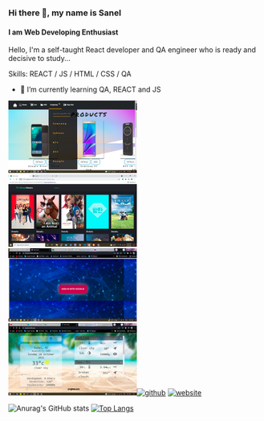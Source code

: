 
### Hi there 👋, my name is Sanel
#### I am Web Developing Enthusiast
Hello,  I'm a self-taught React developer and QA engineer who is ready and decisive to study...

Skills:  REACT / JS / HTML / CSS / QA

- 🌱 I’m currently learning QA, REACT and JS 
<div>
  <a href="https://github.com/Sanelsss/storecetiri">
  <img src="store1.jpg" width="256 />
</a>
<a href="https://github.com/Sanelsss/TBDB-Movies-and-TV-Shows-App">
  <img src="movie.png" width="256 />
</a>
 <a href="https://github.com/Sanelsss/simple-chat-app">
  <img src="tri.png" width="256 />
</a>
                                 
<a href="https://github.com/Sanelsss/weather">
  <img src="vrijeme2.png" width="256 />
</a>


[<img src='https://cdn.jsdelivr.net/npm/simple-icons@3.0.1/icons/github.svg' alt='github' height='40'>](https://github.com/Sanelsss)  [<img src='https://cdn.jsdelivr.net/npm/simple-icons@3.0.1/icons/icloud.svg' alt='website' height='40'>](https://sanel.netlify.app/)  



![Anurag's GitHub stats](https://github-readme-stats.vercel.app/api?username=Sanelsss&hide=contribs,prs)
[![Top Langs](https://github-readme-stats.vercel.app/api/top-langs/?username=Sanelsss&layout=compact)](https://github.com/anuraghazra/github-readme-stats)




